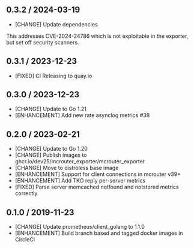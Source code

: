 ## 0.3.2 / 2024-03-19

* [CHANGE] Update dependencies

This addresses CVE-2024-24786 which is not exploitable in the exporter, but set off security scanners.

## 0.3.1 / 2023-12-23

* [FIXED] CI Releasing to quay.io

## 0.3.0 / 2023-12-23

* [CHANGE] Update to Go 1.21
* [ENHANCEMENT] Add new rate asynclog metrics #38

## 0.2.0 / 2023-02-21

* [CHANGE] Update to Go 1.20
* [CHANGE] Publish images to ghcr.io/dev25/mcrouter_exporter/mcrouter_exporter
* [CHANGE] Move to distroless base image
* [ENHANCEMENT] Support for client connections in mcrouter v39+
* [ENHANCEMENT] Add TKO reply per-server metrics
* [FIXED] Parse server memcached notfound and notstored metrics correctly

## 0.1.0 / 2019-11-23

* [CHANGE] Update prometheus/client_golang to 1.1.0
* [ENHANCEMENT] Build branch based and tagged docker images in CircleCI
